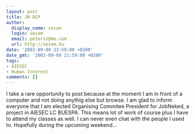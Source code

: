 ```yaml
---
layout: post
title: JN OCP
author:
  display_name: sesam
  login: sesam
  email: petersz@me.com
  url: http://sesam.hu
date: '2003-09-09 23:59:00 +0200'
date_gmt: '2003-09-09 21:59:00 +0200'
tags:
- AIESEC
- Human Interest
comments: []
---
```


I take a rare opportunity to post because at the moment I am in front of a computer and not doing anythig else but browse. I am glad to inform everyone that I am elected Organising Commitee President for JobNeked, a project in AIESEC LC BUESPA. This means lot of work of course plus I have to attend my classes as well. I can never even chat with the people I used to. Hopefully during the upcoming weekend...
